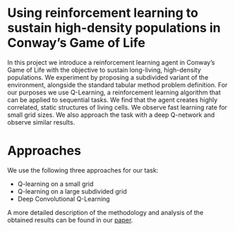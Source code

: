 # Using reinforcement learning to sustain high-density populations in Conway’s Game of Life

In this project we introduce a reinforcement learning agent in Conway’s Game of Life with the objective to sustain long-living, high-density populations. We experiment by proposing a subdivided variant of the environment, alongside the standard tabular method problem definition. For our purposes we use Q-Learning, a reinforcement learning algorithm that can be applied to sequential tasks.
We find that the agent creates highly correlated, static structures of living cells. We observe fast learning rate for small grid sizes. 
We also approach the task with a deep Q-network and observe similar results.

# Approaches

We use the following three approaches for our task:
 -  Q-learning on a small grid
 -  Q-learning on a large subdivided grid
 -  Deep Convolutional Q-Learning
 
 A more detailed description of the methodology and analysis of the obtained results can be found in our [paper](project_paper.pdf).

